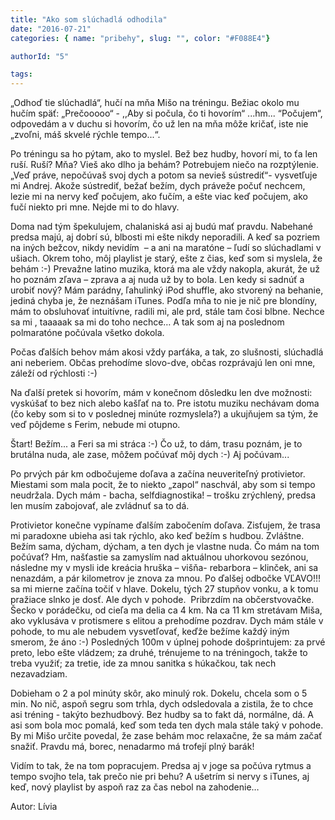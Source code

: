 ```yaml
---
title: "Ako som slúchadlá odhodila"
date: "2016-07-21"
categories: { name: "pribehy", slug: "", color: "#F088E4"}

authorId: "5"

tags:
---
```


„Odhoď tie slúchadlá“, hučí na mňa Mišo na tréningu. Bežiac okolo mu hučím späť: „Prečooooo“ - ,,Aby si počula, čo ti hovorím“ ...hm... “Počujem“, odpovedám a v duchu si hovorím, čo už len na mňa môže kričať, iste nie „zvoľni, máš skvelé rýchle tempo...“.

Po tréningu sa ho pýtam, ako to myslel. Bež bez hudby, hovorí mi, to ťa len ruší. Ruší? Mňa? Vieš ako dlho ja behám? Potrebujem niečo na rozptýlenie. „Veď práve, nepočúvaš svoj dych a potom sa nevieš sústrediť“- vysvetľuje mi Andrej. Akože sústrediť, bežať bežím, dych práveže počuť nechcem, lezie mi na nervy keď počujem, ako fučím, a ešte viac keď počujem, ako fučí niekto pri mne. Nejde mi to do hlavy.

Doma nad tým špekulujem, chalaniská asi aj budú mať pravdu. Nabehané predsa majú, aj dobrí sú, blbosti mi ešte nikdy neporadili. A keď sa pozriem na iných bežcov, nikdy nevidím  – a ani na maratóne – ľudí so slúchadlami v ušiach. Okrem toho, môj playlist je starý, ešte z čias, keď som si myslela, že behám :-) Prevažne latino muzika, ktorá ma ale vždy nakopla, akurát, že už ho poznám zľava – zprava a aj nuda už by to bola. Len kedy si sadnúť a urobiť nový? Mám parádny, ľahulinký iPod shuffle, ako stvorený na behanie, jediná chyba je, že neznášam iTunes. Podľa mňa to nie je nič pre blondíny, mám to obsluhovať intuitívne, radili mi, ale prd, stále tam čosi blbne. Nechce sa mi , taaaaak sa mi do toho nechce… A tak som aj na poslednom polmaratóne počúvala všetko dokola.

Počas ďalších behov mám akosi vždy parťáka, a tak, zo slušnosti, slúchadlá ani neberiem. Občas prehodíme slovo-dve, občas rozprávajú len oni mne, záleží od rýchlosti :-)

Na ďalší pretek si hovorím, mám v konečnom dôsledku len dve možnosti: vyskúšať to bez nich alebo kašľať na to. Pre istotu muziku nechávam doma (čo keby som si to v poslednej minúte rozmyslela?) a ukujňujem sa tým, že veď pôjdeme s Ferim, nebude mi otupno.

Štart! Bežím... a Feri sa mi stráca :-) Čo už, to dám, trasu poznám, je to brutálna nuda, ale zase, môžem počúvať môj dych :-) Aj počúvam...

Po prvých pár km odbočujeme doľava a začína neuveriteľný protivietor. Miestami som mala pocit, že to niekto „zapol“ naschvál, aby som si tempo neudržala. Dych mám - bacha, selfdiagnostika! – trošku zrýchlený, predsa len musím zabojovať, ale zvládnuť sa to dá.

Protivietor konečne vypíname ďalším zabočením doľava. Zisťujem, že trasa mi paradoxne ubieha asi tak rýchlo, ako keď bežím s hudbou. Zvláštne. Bežím sama, dýcham, dýcham, a ten dych je vlastne nuda. Čo mám na tom počúvať? Hm, našťastie sa zamyslím nad aktuálnou uhorkovou sezónou, následne my v mysli ide kreácia hruška – višňa- rebarbora – klinček, ani sa nenazdám, a pár kilometrov je znova za mnou. Po ďalšej odbočke VĽAVO!!! sa mi mierne začína točiť v hlave. Dokelu, tých 27 stupňov vonku, a k tomu pražiace slnko je dosť. Ale dych v pohode.  Pribrzdím na občerstvovačke. Šecko v porádečku, od cieľa ma delia ca 4 km. Na ca 11 km stretávam Miša, ako vyklusáva v protismere s elitou a prehodíme pozdrav. Dych mám stále v pohode, to mu ale nebudem vysvetľovať, keďže bežíme každý iným smerom, že áno :-) Posledných 100m v úplnej pohode došprintujem: za prvé preto, lebo ešte vládzem; za druhé, trénujeme to na tréningoch, takže to treba využiť; za tretie, ide za mnou sanitka s húkačkou, tak nech nezavadziam.

Dobieham o 2 a pol minúty skôr, ako minulý rok. Dokelu, chcela som o 5 min. No nič, aspoň segru som trhla, dych odsledovala a zistila, že to chce asi tréning - takýto bezhudbový. Bez hudby sa to fakt dá, normálne, dá. A asi som bola moc pomalá, keď som teda ten dych mala stále taký v pohode. By mi Mišo určite povedal, že zase behám moc relaxačne, že sa mám začať snažiť. Pravdu má, borec, nenadarmo má trofejí plný barák!

Vidím to tak, že na tom popracujem. Predsa aj v joge sa počúva rytmus a tempo svojho tela, tak prečo nie pri behu? A ušetrím si nervy s iTunes, aj keď, nový playlist by aspoň raz za čas nebol na zahodenie…

Autor: Lívia


